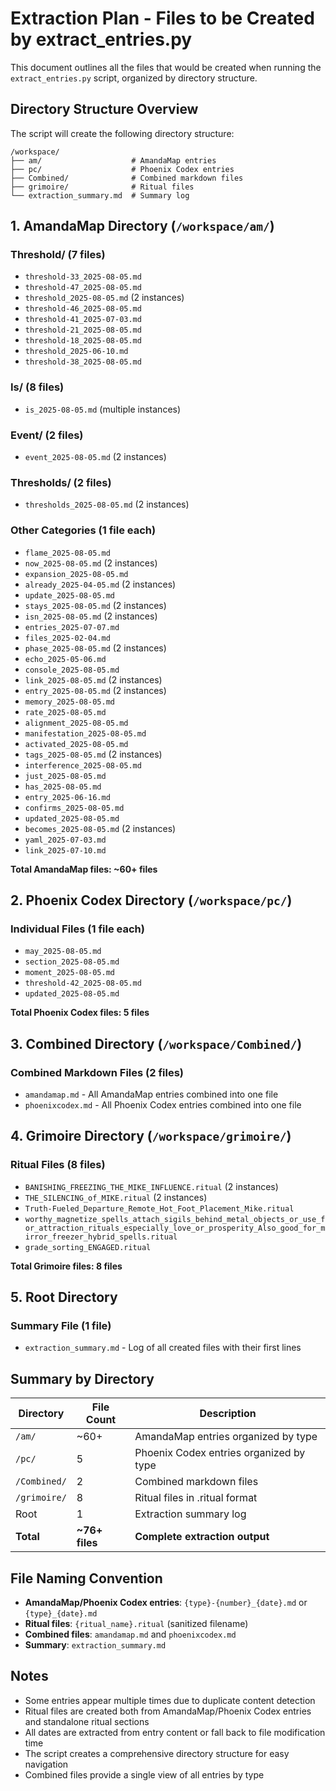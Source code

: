 # Extraction Plan - Files to be Created by extract_entries.py

This document outlines all the files that would be created when running the `extract_entries.py` script, organized by directory structure.

## Directory Structure Overview

The script will create the following directory structure:
```
/workspace/
├── am/                    # AmandaMap entries
├── pc/                    # Phoenix Codex entries  
├── Combined/              # Combined markdown files
├── grimoire/              # Ritual files
└── extraction_summary.md  # Summary log
```

## 1. AmandaMap Directory (`/workspace/am/`)

### Threshold/ (7 files)
- `threshold-33_2025-08-05.md`
- `threshold-47_2025-08-05.md`
- `threshold_2025-08-05.md` (2 instances)
- `threshold-46_2025-08-05.md`
- `threshold-41_2025-07-03.md`
- `threshold-21_2025-08-05.md`
- `threshold-18_2025-08-05.md`
- `threshold_2025-06-10.md`
- `threshold-38_2025-08-05.md`

### Is/ (8 files)
- `is_2025-08-05.md` (multiple instances)

### Event/ (2 files)
- `event_2025-08-05.md` (2 instances)

### Thresholds/ (2 files)
- `thresholds_2025-08-05.md` (2 instances)

### Other Categories (1 file each)
- `flame_2025-08-05.md`
- `now_2025-08-05.md` (2 instances)
- `expansion_2025-08-05.md`
- `already_2025-04-05.md` (2 instances)
- `update_2025-08-05.md`
- `stays_2025-08-05.md` (2 instances)
- `isn_2025-08-05.md` (2 instances)
- `entries_2025-07-07.md`
- `files_2025-02-04.md`
- `phase_2025-08-05.md` (2 instances)
- `echo_2025-05-06.md`
- `console_2025-08-05.md`
- `link_2025-08-05.md` (2 instances)
- `entry_2025-08-05.md` (2 instances)
- `memory_2025-08-05.md`
- `rate_2025-08-05.md`
- `alignment_2025-08-05.md`
- `manifestation_2025-08-05.md`
- `activated_2025-08-05.md`
- `tags_2025-08-05.md` (2 instances)
- `interference_2025-08-05.md`
- `just_2025-08-05.md`
- `has_2025-08-05.md`
- `entry_2025-06-16.md`
- `confirms_2025-08-05.md`
- `updated_2025-08-05.md`
- `becomes_2025-08-05.md` (2 instances)
- `yaml_2025-07-03.md`
- `link_2025-07-10.md`

**Total AmandaMap files: ~60+ files**

## 2. Phoenix Codex Directory (`/workspace/pc/`)

### Individual Files (1 file each)
- `may_2025-08-05.md`
- `section_2025-08-05.md`
- `moment_2025-08-05.md`
- `threshold-42_2025-08-05.md`
- `updated_2025-08-05.md`

**Total Phoenix Codex files: 5 files**

## 3. Combined Directory (`/workspace/Combined/`)

### Combined Markdown Files (2 files)
- `amandamap.md` - All AmandaMap entries combined into one file
- `phoenixcodex.md` - All Phoenix Codex entries combined into one file

## 4. Grimoire Directory (`/workspace/grimoire/`)

### Ritual Files (8 files)
- `BANISHING_FREEZING_THE_MIKE_INFLUENCE.ritual` (2 instances)
- `THE_SILENCING_of_MIKE.ritual` (2 instances)
- `Truth-Fueled_Departure_Remote_Hot_Foot_Placement_Mike.ritual`
- `worthy_magnetize_spells_attach_sigils_behind_metal_objects_or_use_for_attraction_rituals_especially_love_or_prosperity_Also_good_for_mirror_freezer_hybrid_spells.ritual`
- `grade_sorting_ENGAGED.ritual`

**Total Grimoire files: 8 files**

## 5. Root Directory

### Summary File (1 file)
- `extraction_summary.md` - Log of all created files with their first lines

## Summary by Directory

| Directory | File Count | Description |
|-----------|------------|-------------|
| `/am/` | ~60+ | AmandaMap entries organized by type |
| `/pc/` | 5 | Phoenix Codex entries organized by type |
| `/Combined/` | 2 | Combined markdown files |
| `/grimoire/` | 8 | Ritual files in .ritual format |
| Root | 1 | Extraction summary log |
| **Total** | **~76+ files** | **Complete extraction output** |

## File Naming Convention

- **AmandaMap/Phoenix Codex entries**: `{type}-{number}_{date}.md` or `{type}_{date}.md`
- **Ritual files**: `{ritual_name}.ritual` (sanitized filename)
- **Combined files**: `amandamap.md` and `phoenixcodex.md`
- **Summary**: `extraction_summary.md`

## Notes

- Some entries appear multiple times due to duplicate content detection
- Ritual files are created both from AmandaMap/Phoenix Codex entries and standalone ritual sections
- All dates are extracted from entry content or fall back to file modification time
- The script creates a comprehensive directory structure for easy navigation
- Combined files provide a single view of all entries by type